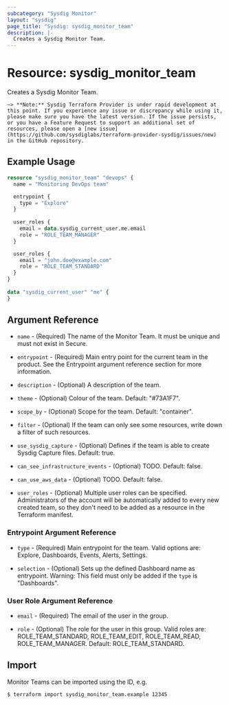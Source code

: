 ```yaml
---
subcategory: "Sysdig Monitor"
layout: "sysdig"
page_title: "Sysdig: sysdig_monitor_team"
description: |-
  Creates a Sysdig Monitor Team.
---
```


# Resource: sysdig_monitor_team

Creates a Sysdig Monitor Team.

`~> **Note:** Sysdig Terraform Provider is under rapid development at this point. If you experience any issue or discrepancy while using it, please make sure you have the latest version. If the issue persists, or you have a Feature Request to support an additional set of resources, please open a [new issue](https://github.com/sysdiglabs/terraform-provider-sysdig/issues/new) in the GitHub repository.`

## Example Usage

```terraform
resource "sysdig_monitor_team" "devops" {
  name = "Monitoring DevOps team"

  entrypoint {
	type = "Explore"
  }
  
  user_roles {
    email = data.sysdig_current_user.me.email
    role = "ROLE_TEAM_MANAGER"
  }

  user_roles {
    email = "john.doe@example.com"
    role = "ROLE_TEAM_STANDARD"
  }
}
 
data "sysdig_current_user" "me" {
}
```

## Argument Reference

* `name` - (Required) The name of the Monitor Team. It must be unique and must not exist in Secure.

* `entrypoint` - (Required) Main entry point for the current team in the product. 
                 See the Entrypoint argument reference section for more information.

* `description` - (Optional) A description of the team.

* `theme` - (Optional) Colour of the team. Default: "#73A1F7".

* `scope_by` - (Optional) Scope for the team. Default: "container".

* `filter` - (Optional) If the team can only see some resources, 
             write down a filter of such resources.
             
* `use_sysdig_capture` - (Optional) Defines if the team is able to create Sysdig Capture files. 
                         Default: true.
                         
* `can_see_infrastructure_events` - (Optional) TODO. Default: false.

* `can_use_aws_data` - (Optional) TODO. Default: false.

* `user_roles` - (Optional) Multiple user roles can be specified.
                 Administrators of the account will be automatically added
                 to every new created team, so they don't need to be added as a
                 resource in the Terraform manifest.
                 

### Entrypoint Argument Reference

* `type` - (Required) Main entrypoint for the team.
                      Valid options are: Explore, Dashboards, Events, Alerts, Settings.

* `selection` - (Optional) Sets up the defined Dashboard name as entrypoint.
                Warning: This field must only be added if the `type` is "Dashboards".

### User Role Argument Reference

* `email` - (Required) The email of the user in the group.

* `role` - (Optional) The role for the user in this group.
           Valid roles are: ROLE_TEAM_STANDARD, ROLE_TEAM_EDIT, ROLE_TEAM_READ, ROLE_TEAM_MANAGER.
           Default: ROLE_TEAM_STANDARD.
  
## Import

Monitor Teams can be imported using the ID, e.g.

```
$ terraform import sysdig_monitor_team.example 12345
```